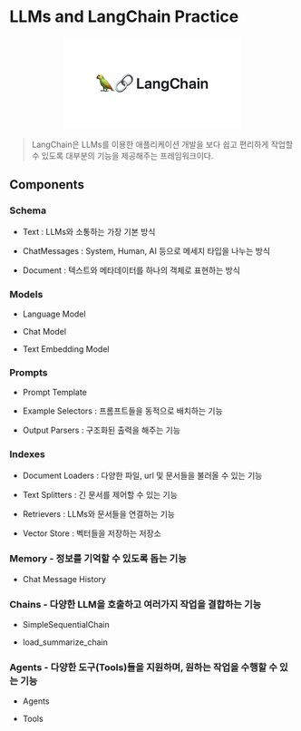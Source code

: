 # LLMs and LangChain Practice

<p align='center'>
    <img src="./imgs/lang-chain.png">
</p>


> LangChain은 LLMs를 이용한 애플리케이션 개발을 보다 쉽고 편리하게 작업할 수 있도록 대부분의 기능을 제공해주는 프레임워크이다.

## Components

### Schema

- Text : LLMs와 소통하는 가장 기본 방식

- ChatMessages : System, Human, AI 등으로 메세지 타입을 나누는 방식

- Document : 텍스트와 메타데이터를 하나의 객체로 표현하는 방식

### Models

- Language Model

- Chat Model

- Text Embedding Model

### Prompts

- Prompt Template

- Example Selectors : 프롬프트들을 동적으로 배치하는 기능

- Output Parsers : 구조화된 출력을 해주는 기능

### Indexes

- Document Loaders : 다양한 파일, url 및 문서들을 불러올 수 있는 기능

- Text Splitters : 긴 문서를 제어할 수 있는 기능

- Retrievers : LLMs와 문서들을 연결하는 기능

- Vector Store : 벡터들을 저장하는 저장소

### Memory - 정보를 기억할 수 있도록 돕는 기능

- Chat Message History

### Chains - 다양한 LLM을 호출하고 여러가지 작업을 결합하는 기능

- SimpleSequentialChain

- load_summarize_chain

### Agents - 다양한 도구(Tools)들을 지원하며, 원하는 작업을 수행할 수 있는 기능

- Agents

- Tools 